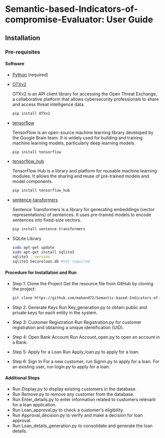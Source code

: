 # Semantic-based-Indicators-of-compromise-Evaluator: User Guide

## Installation

### Pre-requisites

#### Software

- [Python](https://www.python.org/downloads/) (required)

- [OTXv2](https://pypi.org/project/OTXv2/)

  OTXv2 is an API client library for accessing the Open Threat Exchange, a collaborative platform that allows cybersecurity professionals to share and access threat intelligence data.
  ```bash
  pip install OTXv2

- [tensorflow](https://github.com/tensorflow/tensorflow)

  TensorFlow is an open-source machine learning library developed by the Google Brain team. It is widely used for building and training machine learning models, particularly deep learning models.  
  ```bash 
  pip install tensorflow


- [tensorflow_hub](https://github.com/tensorflow/hub)

  TensorFlow Hub is a library and platform for reusable machine learning modules. It allows the sharing and reuse of pre-trained models and model components.
  ```bash
  pip install tensorflow_hub

- [sentence-tansformers](https://github.com/UKPLab/sentence-transformers/tree/master/sentence_transformers)

  Sentence Transformers is a library for generating embeddings (vector representations) of sentences. It uses pre-trained models to encode sentences into fixed-size vectors.
  ```bash
  pip install sentence-transformers

- SQLite Library
  ```bash
  sudo apt-get update
  sudo apt-get install sqlite3
  sqlite3 --version
  sqlite3 Secureloan.db #not required

#### Procedure for Installation and Run
- Step 1: Clone the Project
Get the resource file from GitHub by cloning the project:

  ```bash
  git clone https://github.com/mahend72/Semantic-based-Indicators-of-compromise-Evaluator.git


- Step 2: Generate Keys
Run Key_generation.py to obtain public and private keys for each entity in the system.

- Step 3: Customer Registration
Run Registration.py for customer registration and obtaining a unique identification (UID).

- Step 4: Open Bank Account
Run Account_open.py to open an account in a Bank.

- Step 5: Apply for a Loan
Run Apply_loan.py to apply for a loan.

- Step 6: Sign In
For a new customer, run Signin.py to apply for a loan.
For an existing user, run login.py to apply for a loan.

#### Additional Steps
- Run Display.py to display existing customers in the database.
- Run Remove.py to remove any customer from the database.
- Run Enter_details.py to enter information related to customers relevant for a loan application.
- Run Loan_approval.py to check a customer's eligibility.
- Run Approval_decision.py to verify and make a decision for loan approval.
- Run Loan_details_generation.py to consolidate and generate the loan details.

